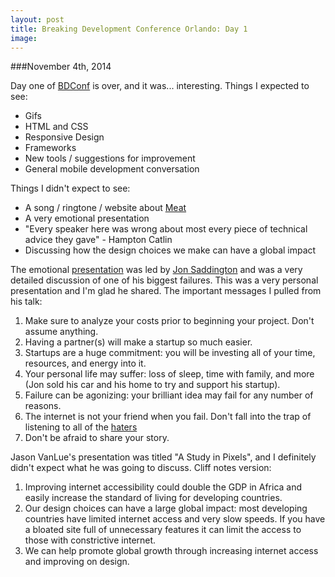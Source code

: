 ```yaml
---
layout: post
title: Breaking Development Conference Orlando: Day 1
image:
---
```


###November 4th, 2014

Day one of [BDConf](https://bdconf.com/events/orlando-2014/) is over, and it was... interesting. Things I expected to see:

* Gifs
* HTML and CSS
* Responsive Design
* Frameworks
* New tools / suggestions for improvement
* General mobile development conversation


Things I didn't expect to see:

* A song / ringtone / website about [Meat](http://www.wholesalemeatscoventry.co.uk/)
* A very emotional presentation
* "Every speaker here was wrong about most every piece of technical advice they gave" - Hampton Catlin
* Discussing how the design choices we make can have a global impact

The emotional [presentation](http://john.do/greater-agony/) was led by [Jon Saddington](https://twitter.com/saddington) and was a very detailed discussion of one of his biggest failures. This was a very personal presentation and I'm glad he shared. The important messages I pulled from his talk:

1. Make sure to analyze your costs prior to beginning your project. Don't assume anything.
2. Having a partner(s) will make a startup so much easier.
3. Startups are a huge commitment: you will be investing all of your time, resources, and energy into it.
4. Your personal life may suffer: loss of sleep, time with family, and more (Jon sold his car and his home to try and support his startup).
5. Failure can be agonizing: your brilliant idea may fail for any number of reasons.
6. The internet is not your friend when you fail. Don't fall into the trap of listening to all of the [haters](https://38.media.tumblr.com/tumblr_m0cdbrqqfb1rqfhi2o1_500.gif)
7. Don't be afraid to share your story.


Jason VanLue's presentation was titled "A Study in Pixels", and I definitely didn't expect what he was going to discuss. Cliff notes version:

1. Improving internet accessibility could double the GDP in Africa and easily increase the standard of living for developing countries.
2. Our design choices can have a large global impact: most developing countries have limited internet access and very slow speeds. If you have a bloated site full of unnecessary features it can limit the access to those with constrictive internet.
3. We can help promote global growth through increasing internet access and improving on design.
